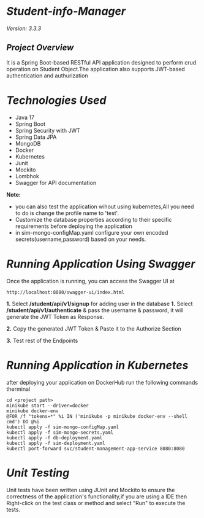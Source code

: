 # *Student-info-Manager*
  *Version: 3.3.3*
 ## *Project Overview*
 It is a Spring Boot-based RESTful API application designed to perform crud operation on Student Object.The application also supports JWT-based authentication and authurization 
 # *Technologies Used*
* Java 17
* Spring Boot
* Spring Security with JWT
* Spring Data JPA
* MongoDB
* Docker
* Kubernetes
* Junit
* Mockito
* Lombhok
* Swagger for API documentation

**Note:** 

* you can also test the application wihout using kubernetes,All you need to do is change the profile  name to 'test'.
* Customize the database properties according to their specific requirements before deploying the application
* in sim-mongo-configMap.yaml configure your own encoded secrets(username,password) based on your needs.

# *Running Application Using Swagger*

Once the application is running, you can access the Swagger UI at
```
http://localhost:8080/swagger-ui/index.html
```
**1.** Select **/student/api/v1/signup** for adding user in the database
**1.** Select **/student/api/v1/authenticate** & pass the username & password, it will generate the JWT Token as Response.

**2.** Copy the generated JWT Token & Paste it to the Authorize Section

**3.** Test rest of the Endpoints 


# *Running Application in Kubernetes*
after deploying your application on DockerHub run the following commands therminal
```
cd <project path> 
minikube start --driver=docker
minikube docker-env
@FOR /f "tokens=*" %i IN ('minikube -p minikube docker-env --shell cmd') DO @%i
kubectl apply -f sim-mongo-configMap.yaml
kubectl apply -f sim-mongo-secrets.yaml
kubectl apply -f db-deployment.yaml
kubectl apply -f sim-deployment.yaml
kubectl port-forward svc/student-management-app-service 8080:8080    
```

# *Unit Testing*

Unit tests have been written using JUnit and Mockito to ensure the correctness of the application's functionality,if you are using a IDE then Right-click on the test class or method and select "Run" to execute the tests.
